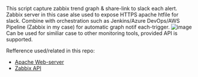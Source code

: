 This script capture zabbix trend graph & share-link to slack each alert. Zabbix server in this case alse used to expose HTTPS apache htfile for slack.
Combine with orchestration such as Jenkins/Azure DevOps/AWS Pipeline (Zabbix in my case) for automatic graph notif each-trigger.
![image](https://user-images.githubusercontent.com/101460772/158056737-4920ea49-59e1-436d-8ad6-f2492ca34c1a.png)
Can be used for similiar case to other monitoring tools, provided API is supported.

Refference used/related in this repo:
- [Apache Web-server](https://httpd.apache.org/docs/2.4/bind.html)
- [Zabbix API](https://www.zabbix.com/documentation/current/en/manual/api)
